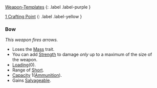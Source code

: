 
[Weapon-Templates](Game/Weapon-Templates)
{: .label .label-purple }

[1 Crafting Point](Game/Designing-Weapons#Crafting%20Points)
{: .label .label-yellow }

### Bow
*This weapon fires arrows.* 
* Loses the [Mass](Game/Core/Blocks/Mass) trait.
* You can add [Strength](Game/Core/Strength) to damage *only* up to a maximum of the size of the weapon. 
* [Loading](Game/Core/Blocks/Loading)(0).
* Range of [Short](Game/Core/Movement#Short).
* [Capacity](Game/Core/Blocks/Capacity) 1([Ammunition](Game/Example-Gear#Ammunition)).
* Gains [Salvageable](Game/Core/Blocks/Salvageable).